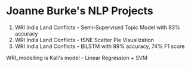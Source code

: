 # Joanne Burke's NLP Projects

1)  WRI India Land Conflicts - Semi-Supervised Topic Model with 93% accuracy
2)  WRI India Land Conflicts - tSNE Scatter Pie Visualization
3)  WRI India Land Conflicts - BiLSTM with 89% accuracy, 74% F1 score

WRI_modelling is Kali's model - Linear Regression + SVM
